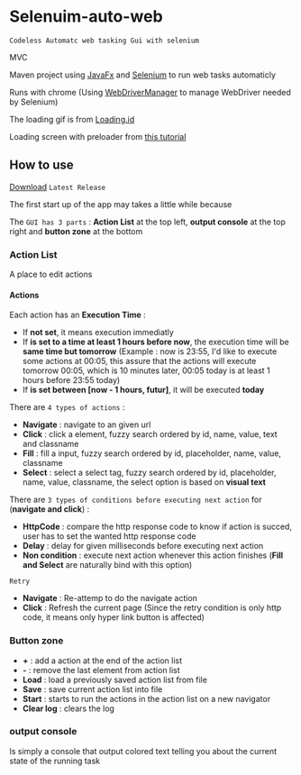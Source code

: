 # Selenuim-auto-web
``Codeless Automatc web tasking Gui with selenium`` 

MVC

Maven project using [JavaFx](https://openjfx.io/openjfx-docs/) and [Selenium](https://www.selenium.dev/documentation/en/getting_started/) to run web tasks automaticly

Runs with chrome (Using [WebDriverManager](https://github.com/bonigarcia/webdrivermanager) to manage WebDriver needed by Selenium)

The loading gif is from [Loading.id](https://loading.io/)

Loading screen with preloader from [this tutorial](https://blog.codecentric.de/en/2015/09/javafx-how-to-easily-implement-application-preloader-2/)

## How to use

[Download](https://github.com/linxuhao/Selenuim-auto-web/releases/latest/download/autoweb.jar) ``Latest Release``

The first start up of the app may takes a little while because

The ``GUI has 3 parts`` : **Action List** at the top left, **output console** at the top right and **button zone** at the bottom

### Action List

A place to edit actions 
#### Actions

Each action has an **Execution Time** : 
- If **not set**, it means execution immediatly
- If **is set to a time at least 1 hours before now**, the execution time will be **same time but tomorrow** (Example : now is 23:55, I'd like to execute some actions at 00:05, this assure that the actions will execute tomorrow 00:05, which is 10 minutes later, 00:05 today is at least 1 hours before 23:55 today)
- If **is set between [now - 1 hours, futur]**, it will be executed **today**

There are ``4 types of actions`` :
- **Navigate** : navigate to an given url
- **Click** : click a element, fuzzy search ordered by id, name, value, text and classname
- **Fill** : fill a input, fuzzy search ordered by id, placeholder, name, value, classname
- **Select** : select a select tag, fuzzy search ordered by id, placeholder, name, value, classname, the select option is based on **visual text**

There are ``3 types of conditions before executing next action`` for (**navigate and click**) :
- **HttpCode** : compare the http response code to know if action is succed, user has to set the wanted http response code
- **Delay** : delay for given milliseconds before executing next action
- **Non condition** : execute next action whenever this action finishes (**Fill and Select** are naturally bind with this option)

``Retry``
- **Navigate** : Re-attemp to do the navigate action
- **Click** : Refresh the current page (Since the retry condition is only http code, it means only hyper link button is affected)

### Button zone

- **+** : add a action at the end of the action list
- **-** : remove the last element from action list
- **Load** : load a previously saved action list from file
- **Save** : save current action list into file
- **Start** : starts to run the actions in the action list on a new navigator
- **Clear log** : clears the log

### output console
Is simply a console that output colored text telling you about the current state of the running task

